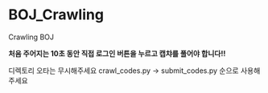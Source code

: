 # BOJ_Crawling
Crawling BOJ

**처음 주어지는 10초 동안 직접 로그인 버튼을 누르고 캡챠를 풀어야 합니다!!**

디렉토리 오타는 무시해주세요
crawl_codes.py -> submit_codes.py 순으로 사용해주세요
